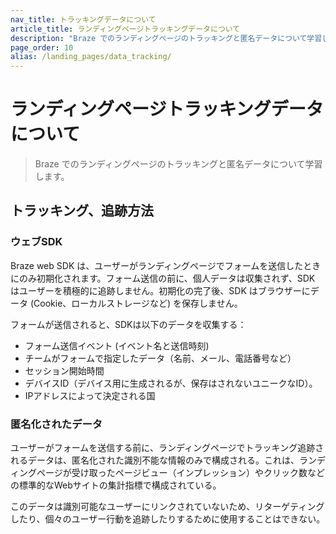 ```yaml
---
nav_title: トラッキングデータについて
article_title: ランディングページトラッキングデータについて
description: "Braze でのランディングページのトラッキングと匿名データについて学習します。"
page_order: 10
alias: /landing_pages/data_tracking/
---
```


# ランディングページトラッキングデータについて

> Braze でのランディングページのトラッキングと匿名データについて学習します。

## トラッキング、追跡方法

### ウェブSDK

Braze web SDK は、ユーザーがランディングページでフォームを送信したときにのみ初期化されます。フォーム送信の前に、個人データは収集されず、SDK はユーザーを積極的に追跡しません。初期化の完了後、SDK はブラウザーにデータ (Cookie、ローカルストレージなど) を保存しません。

フォームが送信されると、SDKは以下のデータを収集する：

- フォーム送信イベント (イベント名と送信時刻)
- チームがフォームで指定したデータ（名前、メール、電話番号など）
- セッション開始時間
- デバイスID（デバイス用に生成されるが、保存はされないユニークなID）。
- IPアドレスによって決定される国

### 匿名化されたデータ

ユーザーがフォームを送信する前に、ランディングページでトラッキング追跡されるデータは、匿名化された識別不能な情報のみで構成される。これは、ランディングページが受け取ったページビュー（インプレッション）やクリック数などの標準的なWebサイトの集計指標で構成されている。

このデータは識別可能なユーザーにリンクされていないため、リターゲティングしたり、個々のユーザー行動を追跡したりするために使用することはできない。

